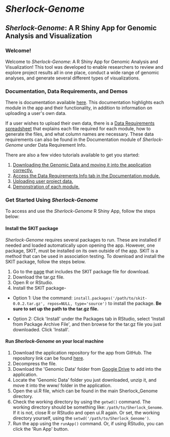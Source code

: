 # *Sherlock-Genome*
## *Sherlock-Genome*: A R Shiny App for Genomic Analysis and Visualization

### Welcome!

Welcome to *Sherlock-Genome*: A R Shiny App for Genomic Analysis and Visualization! This tool was developed to enable researchers to review and explore project results all in one place, conduct a wide range of genomic analyses, and generate several different types of visualizations. 

### Documentation, Data Requirements, and Demos
There is documentation available [here](https://github.com/xtmgah/Sherlock-Genome/wiki/Documentation-for-Sherlock%E2%80%90Genome). This documentation highlights each module in the app and their functionality, in addition to information on uploading a user's own data.

If a user wishes to upload their own data, there is a [Data Requirements spreadsheet](https://docs.google.com/spreadsheets/d/1XjoYzG1mQQiw0Dqm4shtXPPnJDAmLY4GPHsi1xuazKg/edit#gid=2016382736) that explains each file required for each module, how to generate the files, and what column names are necessary. These data requirements can also be found in the Documentation module of *Sherlock-Genome* under Data Requirement Info.

There are also a few video tutorials available to get you started:

1. [Downloading the Genomic Data and moving it into the application correctly.](https://drive.google.com/file/d/1suDVyHTCmK1qmYtlkZMpigxY-n-aP56x/view?usp=drive_link)
2. [Access the Data Requirements Info tab in the Documentation module.](https://drive.google.com/file/d/1owj4Rm4qi2Kct1FNvbmDQkyfF1UResMt/view?usp=drive_link)
3. [Uploading user project data.](https://drive.google.com/file/d/1vsf8Suks8XaCOtIO3vFX0e0n5V_2rgHs/view?usp=drive_link)
3. [Demonstration of each module.](https://drive.google.com/file/d/16FChQnY3B_6wL0APXafqmuVnyoW7x3YC/view?usp=drive_link) 

### Get Started Using *Sherlock-Genome*

To access and use the *Sherlock-Genome* R Shiny App, follow the steps below:

#### Install the SKIT package

*Sherlock-Genome* requires several packages to run. These are installed if needed and loaded automatically upon opening the app. However, one package, SKIT, must be installed on its own outside of the app. SKIT is a method that can be used in association testing. To download and install the SKIT package, follow the steps below.

1. Go to the [page](https://dceg.cancer.gov/tools/analysis/skit) that includes the SKIT package file for download.
2. Download the tar.gz file.
3. Open R or RStudio.
3. Install the SKIT package-
- Option 1: Use the command: `install.packages('/path/to/skit-0.0.2.tar.gz', repos=NULL, type='source')` to install the package. **Be sure to set up the path to the tar.gz file.**

- Option 2: Click 'Install' under the Packages tab in RStudio, select 'Install from Package Archive File', and then browse for the tar.gz file you just downloaded. Click 'Install'.

#### Run *Sherlock-Genome* on your local machine

1. Download the application repository for the app from GitHub. The repository link can be found [here](https://github.com/xtmgah/Sherlock-Genome.git).
2. Decompress the file.
3. Download the 'Genomic Data' folder from [Google Drive](https://drive.google.com/file/d/11q90cjMoiBzLMTyw7tVuXtYb8Y3T3n8t/view?usp=drive_link) to add into the application.
4. Locate the 'Genomic Data' folder you just downloaded, unzip it, and move it into the www/ folder in the application.
5. Open the ui.R file, which can be found in the main Sherlock_Genome directory. 
6. Check the working directory by using the `getwd()` command. The working directory should be something like: `/path/to/Sherlock_Genome`. If it is not, close R or RStudio and open ui.R again. Or set, the working directory yourself, using the `setwd('/path/to/Sherlock_Genome')`.
7. Run the app using the `runApp()` command. Or, if using RStudio, you can click the 'Run App' button.

